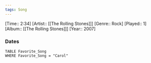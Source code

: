 ```yaml
---
tags: Song  
---
```

[Time:: 2:34]
[Artist:: [[The Rolling Stones]]]
[Genre:: Rock]
[Played:: 1]
[Album:: [[The Rolling Stones]]]
[Year:: 2007]
### Dates
````dataview
TABLE Favorite_Song
WHERE Favorite_Song = "Carol"
````